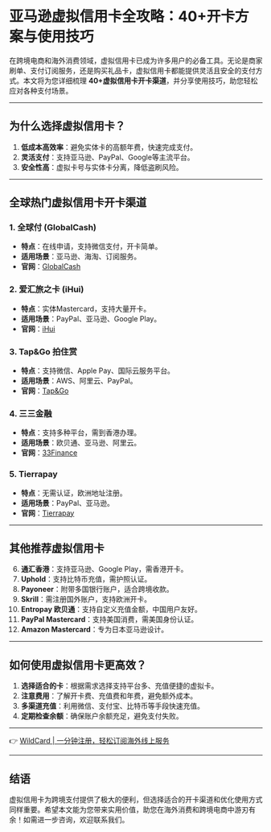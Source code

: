 # 亚马逊虚拟信用卡全攻略：40+开卡方案与使用技巧

在跨境电商和海外消费领域，虚拟信用卡已成为许多用户的必备工具。无论是商家刷单、支付订阅服务，还是购买礼品卡，虚拟信用卡都能提供灵活且安全的支付方式。本文将为您详细梳理 **40+虚拟信用卡开卡渠道**，并分享使用技巧，助您轻松应对各种支付场景。

---

## 为什么选择虚拟信用卡？

1. **低成本高效率**：避免实体卡的高额年费，快速完成支付。
2. **灵活支付**：支持亚马逊、PayPal、Google等主流平台。
3. **安全性高**：虚拟卡号与实体卡分离，降低盗刷风险。

---

## 全球热门虚拟信用卡开卡渠道

### 1. 全球付 (GlobalCash)
- **特点**：在线申请，支持微信支付，开卡简单。
- **适用场景**：亚马逊、海淘、订阅服务。
- **官网**：[GlobalCash](http://www.globalcash.hk/)

### 2. 爱汇旅之卡 (iHui)
- **特点**：实体Mastercard，支持大量开卡。
- **适用场景**：PayPal、亚马逊、Google Play。
- **官网**：[iHui](http://www.ihui.com/)

### 3. Tap&Go 拍住赏
- **特点**：支持微信、Apple Pay、国际云服务平台。
- **适用场景**：AWS、阿里云、PayPal。
- **官网**：[Tap&Go](https://tapngo.com.hk)

### 4. 三三金融
- **特点**：支持多种平台，需到香港办理。
- **适用场景**：欧贝通、亚马逊、阿里云。
- **官网**：[33Finance](https://cards.33finance.com)

### 5. Tierrapay
- **特点**：无需认证，欧洲地址注册。
- **适用场景**：PayPal、亚马逊。
- **官网**：[Tierrapay](http://www.tierrapay.com)

---

## 其他推荐虚拟信用卡

6. **通汇香港**：支持亚马逊、Google Play，需香港开卡。  
7. **Uphold**：支持比特币充值，需护照认证。  
8. **Payoneer**：附带多国银行账户，适合跨境收款。  
9. **Skrill**：需注册国外账户，支持欧洲开卡。  
10. **Entropay 欧贝通**：支持自定义充值金额，中国用户友好。  
11. **PayPal Mastercard**：支持美国消费，需美国身份认证。  
12. **Amazon Mastercard**：专为日本亚马逊设计。  

---

## 如何使用虚拟信用卡更高效？

1. **选择适合的卡**：根据需求选择支持平台多、充值便捷的虚拟卡。  
2. **注意费用**：了解开卡费、充值费和年费，避免额外成本。  
3. **多渠道充值**：利用微信、支付宝、比特币等手段快速充值。  
4. **定期检查余额**：确保账户余额充足，避免支付失败。

---

👉 [WildCard | 一分钟注册，轻松订阅海外线上服务](https://bbtdd.com/WildCard)

---

## 结语

虚拟信用卡为跨境支付提供了极大的便利，但选择适合的开卡渠道和优化使用方式同样重要。希望本文能为您带来实用价值，助您在海外消费和跨境电商中游刃有余！如需进一步咨询，欢迎联系我们。